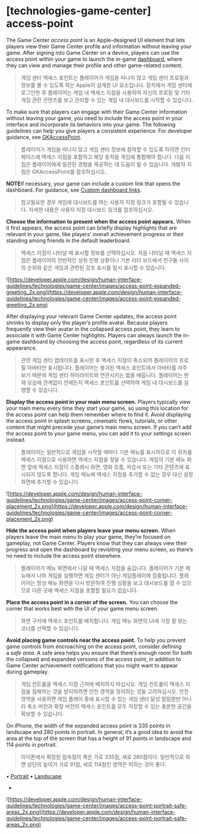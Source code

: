 # **[technologies-game-center] access-point**

The Game Center *access point* is an Apple-designed UI element that lets players view their Game Center profile and information without leaving your game. After signing into Game Center on a device, players can use the access point within your game to launch the in-game [dashboard](../technologies/game-center/dashboard), where they can view and manage their profile and other game-related content.
> 게임 센터 액세스 포인트는 플레이어가 게임을 떠나지 않고 게임 센터 프로필과 정보를 볼 수 있도록 하는 Apple이 설계한 UI 요소입니다. 장치에서 게임 센터에 로그인한 후 플레이어는 게임 내 액세스 지점을 사용하여 자신의 프로필 및 기타 게임 관련 콘텐츠를 보고 관리할 수 있는 게임 내 대시보드를 시작할 수 있습니다.
>




To make sure that players can engage with their Game Center information without leaving your game, you need to include the access point in your interface and incorporate its behaviors into your game. The following guidelines can help you give players a consistent experience. For developer guidance, see [GKAccessPoint](https://developer.apple.com/documentation/gamekit/gkaccesspoint).
> 플레이어가 게임을 떠나지 않고 게임 센터 정보에 참여할 수 있도록 하려면 인터페이스에 액세스 지점을 포함하고 해당 동작을 게임에 통합해야 합니다. 다음 지침은 플레이어에게 일관된 경험을 제공하는 데 도움이 될 수 있습니다. 개발자 지침은 GKAccessPoint를 참조하십시오.
>




**NOTE**If necessary, your game can include a custom link that opens the dashboard. For guidance, see [Custom dashboard links](../technologies/game-center/custom-dashboard-links).
> 참고필요한 경우 게임에 대시보드를 여는 사용자 지정 링크가 포함될 수 있습니다. 자세한 내용은 사용자 지정 대시보드 링크를 참조하십시오.
>




**Choose the information to present when the access point appears.** When it first appears, the access point can briefly display highlights that are relevant in your game, like players’ overall achievement progress or their standing among friends in the default leaderboard.
> 액세스 지점이 나타날 때 표시할 정보를 선택하십시오. 처음 나타날 때 액세스 지점은 플레이어의 전반적인 성취 진행 상황이나 기본 리더 보드에서 친구들 사이의 순위와 같은 게임과 관련된 강조 표시를 잠시 표시할 수 있습니다.
>




![https://developer.apple.com/design/human-interface-guidelines/technologies/game-center/images/access-point-expanded-greeting_2x.png](https://developer.apple.com/design/human-interface-guidelines/technologies/game-center/images/access-point-expanded-greeting_2x.png)

After displaying your relevant Game Center updates, the access point shrinks to display only the player’s profile avatar. Because players frequently view their avatar in the collapsed access point, they learn to associate it with Game Center highlights. Players can always launch the in-game dashboard by choosing the access point, regardless of its current appearance.
> 관련 게임 센터 업데이트를 표시한 후 액세스 지점이 축소되어 플레이어의 프로필 아바타만 표시됩니다. 플레이어는 붕괴된 액세스 포인트에서 아바타를 자주 보기 때문에 게임 센터 하이라이트와 연관시키는 법을 배웁니다. 플레이어는 현재 모습에 관계없이 언제든지 액세스 포인트를 선택하여 게임 내 대시보드를 실행할 수 있습니다.
>




**Display the access point in your main menu screen.** Players typically view your main menu every time they start your game, so using this location for the access point can help them remember where to find it. Avoid displaying the access point in splash screens, cinematic flows, tutorials, or other content that might precede your game’s main menu screen. If you can’t add the access point to your game menu, you can add it to your settings screen instead.
> 플레이어는 일반적으로 게임을 시작할 때마다 기본 메뉴를 표시하므로 이 위치를 액세스 지점으로 사용하면 액세스 지점을 찾을 수 있습니다. 게임의 기본 메뉴 화면 앞에 액세스 지점이 스플래시 화면, 영화 흐름, 자습서 또는 기타 콘텐츠에 표시되지 않도록 합니다. 게임 메뉴에 액세스 지점을 추가할 수 없는 경우 대신 설정 화면에 추가할 수 있습니다.
>




![https://developer.apple.com/design/human-interface-guidelines/technologies/game-center/images/access-point-corner-placement_2x.png](https://developer.apple.com/design/human-interface-guidelines/technologies/game-center/images/access-point-corner-placement_2x.png)

**Hide the access point when players leave your menu screen.** When players leave the main menu to play your game, they’re focused on gameplay, not Game Center. Players know that they can always view their progress and open the dashboard by revisiting your menu screen, so there’s no need to include the access point elsewhere.
> 플레이어가 메뉴 화면에서 나갈 때 액세스 지점을 숨깁니다. 플레이어가 기본 메뉴에서 나와 게임을 실행하면 게임 센터가 아닌 게임플레이에 집중됩니다. 플레이어는 항상 메뉴 화면을 다시 방문하여 진행 상황을 보고 대시보드를 열 수 있으므로 다른 곳에 액세스 지점을 포함할 필요가 없습니다.
>




**Place the access point in a corner of the screen.** You can choose the corner that works best with the UI of your game menu screen.
> 화면 구석에 액세스 포인트를 배치합니다. 게임 메뉴 화면의 UI에 가장 잘 맞는 코너를 선택할 수 있습니다.
>




**Avoid placing game controls near the access point.** To help you prevent game controls from encroaching on the access point, consider defining a *safe area*. A safe area helps you ensure that there’s enough room for both the collapsed and expanded versions of the access point, in addition to Game Center achievement notifications that you might want to appear during gameplay.
> 게임 컨트롤을 액세스 지점 근처에 배치하지 마십시오. 게임 컨트롤이 액세스 지점을 침해하는 것을 방지하려면 안전 영역을 정의하는 것을 고려하십시오. 안전 영역을 사용하면 게임 플레이 중에 표시할 수 있는 게임 센터 달성 알림뿐만 아니라 축소 버전과 확장 버전의 액세스 포인트를 모두 저장할 수 있는 충분한 공간을 확보할 수 있습니다.
>




On iPhone, the width of the expanded access point is 335 points in landscape and 280 points in portrait. In general, it’s a good idea to avoid the area at the top of the screen that has a height of 91 points in landscape and 114 points in portrait.
> 아이폰에서 확장된 접속점의 폭은 가로 335점, 세로 280점이다. 일반적으로 화면 상단의 높이가 가로 91점, 세로 114점인 영역은 피하는 것이 좋다.
>




• [Portrait](../technologies/game-center/access-point#)
• [Landscape](../technologies/game-center/access-point#)

-

![https://developer.apple.com/design/human-interface-guidelines/technologies/game-center/images/access-point-portrait-safe-areas_2x.png](https://developer.apple.com/design/human-interface-guidelines/technologies/game-center/images/access-point-portrait-safe-areas_2x.png)
